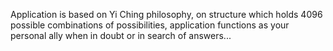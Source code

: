 Application is based on Yi Ching philosophy,
on structure which holds 4096 possible combinations of possibilities,
application functions as your personal ally when in doubt or in search of answers...
